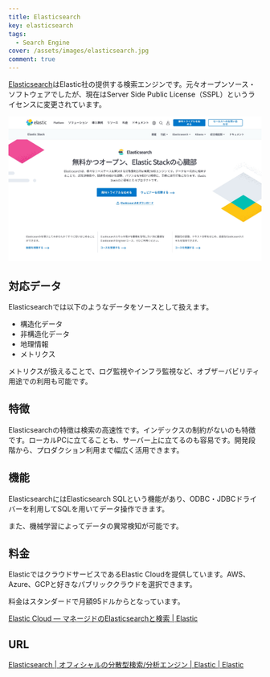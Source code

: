 ```yaml
---
title: Elasticsearch
key: elasticsearch
tags:
  - Search Engine
cover: /assets/images/elasticsearch.jpg
comment: true
---
```


[Elasticsearch](https://www.elastic.co/jp/elasticsearch)はElastic社の提供する検索エンジンです。元々オープンソース・ソフトウェアでしたが、現在はServer Side Public License（SSPL）というライセンスに変更されています。

[![ElasticsearchのWebサイト](/assets/images/elasticsearch.jpg)](https://www.elastic.co/jp/elasticsearch)

<!--more-->

## 対応データ

Elasticsearchでは以下のようなデータをソースとして扱えます。

- 構造化データ
- 非構造化データ
- 地理情報
- メトリクス

メトリクスが扱えることで、ログ監視やインフラ監視など、オブザーバビリティ用途での利用も可能です。

## 特徴

Elasticsearchの特徴は検索の高速性です。インデックスの制約がないのも特徴です。ローカルPCに立てることも、サーバー上に立てるのも容易です。開発段階から、プロダクション利用まで幅広く活用できます。

## 機能

ElasticsearchにはElasticsearch SQLという機能があり、ODBC・JDBCドライバーを利用してSQLを用いてデータ操作できます。

また、機械学習によってデータの異常検知が可能です。

## 料金

ElasticではクラウドサービスであるElastic Cloudを提供しています。AWS、Azure、GCPと好きなパブリッククラウドを選択できます。

料金はスタンダードで月額95ドルからとなっています。

[Elastic Cloud ― マネージドのElasticsearchと検索 \| Elastic](https://www.elastic.co/jp/cloud)

## URL

[Elasticsearch \| オフィシャルの分散型検索/分析エンジン \| Elastic \| Elastic](https://www.elastic.co/jp/elasticsearch)
